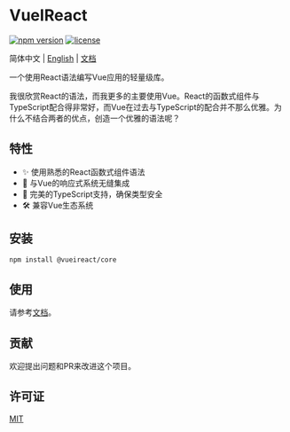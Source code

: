 # VueIReact

[![npm version](https://img.shields.io/npm/v/@vueireact/core.svg)](https://www.npmjs.com/package/@vueireact/core)
[![license](https://img.shields.io/npm/l/@vueireact/core.svg)](https://github.com/vueireact/vueireact/blob/main/LICENSE)

简体中文 | [English](./readme.md) | [文档](https://vueireact-docs.vercel.app/zh/)

一个使用React语法编写Vue应用的轻量级库。

我很欣赏React的语法，而我更多的主要使用Vue。React的函数式组件与TypeScript配合得非常好，而Vue在过去与TypeScript的配合并不那么优雅。为什么不结合两者的优点，创造一个优雅的语法呢？

## 特性

- ✨ 使用熟悉的React函数式组件语法
- 🔄 与Vue的响应式系统无缝集成
- 🧩 完美的TypeScript支持，确保类型安全
- 🛠️ 兼容Vue生态系统

## 安装

```bash
npm install @vueireact/core
```

## 使用

请参考[文档](https://vueireact-docs.vercel.app/zh/guide/getting-started.html)。

## 贡献

欢迎提出问题和PR来改进这个项目。

## 许可证

[MIT](LICENSE)
